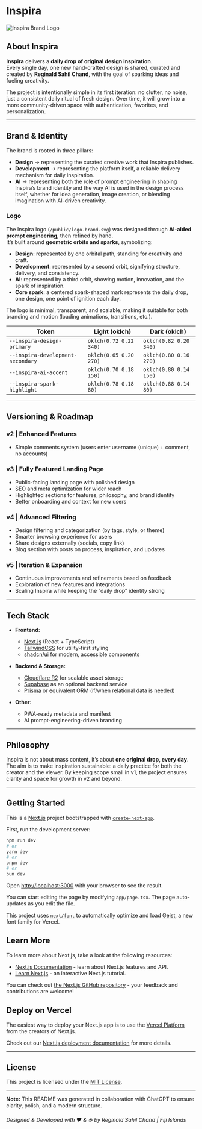 # Inspira

![Inspira Brand Logo](public/logo-brand.svg)

## About Inspira

**Inspira** delivers a **daily drop of original design inspiration**.  
Every single day, one new hand-crafted design is shared, curated and created by **Reginald Sahil Chand**, with the goal of sparking ideas and fueling creativity.

The project is intentionally simple in its first iteration: no clutter, no noise, just a consistent daily ritual of fresh design. Over time, it will grow into a more community-driven space with authentication, favorites, and personalization.

---

## Brand & Identity

The brand is rooted in three pillars:

- **Design** → representing the curated creative work that Inspira publishes.
- **Development** → representing the platform itself, a reliable delivery mechanism for daily inspiration.
- **AI** → representing both the role of prompt engineering in shaping Inspira’s brand identity and the way AI is used in the design process itself, whether for idea generation, image creation, or blending imagination with AI-driven creativity.

### Logo

The Inspira logo (`/public/logo-brand.svg`) was designed through **AI-aided prompt engineering**, then refined by hand.  
It’s built around **geometric orbits and sparks**, symbolizing:

- **Design**: represented by one orbital path, standing for creativity and craft.
- **Development**: represented by a second orbit, signifying structure, delivery, and consistency.
- **AI**: represented by a third orbit, showing motion, innovation, and the spark of inspiration.
- **Core spark**: a centered spark-shaped mark represents the daily drop, one design, one point of ignition each day.

The logo is minimal, transparent, and scalable, making it suitable for both branding and motion (loading animations, transitions, etc.).

| Token                             | Light (oklch)          | Dark (oklch)           |
| --------------------------------- | ---------------------- | ---------------------- |
| `--inspira-design-primary`        | `oklch(0.72 0.22 340)` | `oklch(0.82 0.20 340)` |
| `--inspira-development-secondary` | `oklch(0.65 0.20 270)` | `oklch(0.80 0.16 270)` |
| `--inspira-ai-accent`             | `oklch(0.70 0.18 150)` | `oklch(0.80 0.14 150)` |
| `--inspira-spark-highlight`       | `oklch(0.78 0.18 80)`  | `oklch(0.88 0.14 80)`  |

---

## Versioning & Roadmap

### v2 | Enhanced Features

- Simple comments system (users enter username (unique) + comment, no accounts)

### v3 | Fully Featured Landing Page

- Public-facing landing page with polished design
- SEO and meta optimization for wider reach
- Highlighted sections for features, philosophy, and brand identity
- Better onboarding and context for new users

### v4 | Advanced Filtering

- Design filtering and categorization (by tags, style, or theme)
- Smarter browsing experience for users
- Share designs externally (socials, copy link)
- Blog section with posts on process, inspiration, and updates

### v5 | Iteration & Expansion

- Continuous improvements and refinements based on feedback
- Exploration of new features and integrations
- Scaling Inspira while keeping the “daily drop” identity strong

---

## Tech Stack

- **Frontend:**

  - [Next.js](https://nextjs.org/) (React + TypeScript)
  - [TailwindCSS](https://tailwindcss.com/) for utility-first styling
  - [shadcn/ui](https://ui.shadcn.com/) for modern, accessible components

- **Backend & Storage:**

  - [Cloudflare R2](https://developers.cloudflare.com/r2/) for scalable asset storage
  - [Supabase](https://supabase.com/) as an optional backend service
  - [Prisma](https://www.prisma.io/) or equivalent ORM (if/when relational data is needed)

- **Other:**
  - PWA-ready metadata and manifest
  - AI prompt-engineering-driven branding

---

## Philosophy

Inspira is not about mass content, it’s about **one original drop, every day**.  
The aim is to make inspiration sustainable: a daily practice for both the creator and the viewer. By keeping scope small in v1, the project ensures clarity and space for growth in v2 and beyond.

---

## Getting Started

This is a [Next.js](https://nextjs.org) project bootstrapped with [`create-next-app`](https://nextjs.org/docs/app/api-reference/cli/create-next-app).

First, run the development server:

```bash
npm run dev
# or
yarn dev
# or
pnpm dev
# or
bun dev
```

Open [http://localhost:3000](http://localhost:3000) with your browser to see the result.

You can start editing the page by modifying `app/page.tsx`. The page auto-updates as you edit the file.

This project uses [`next/font`](https://nextjs.org/docs/app/building-your-application/optimizing/fonts) to automatically optimize and load [Geist](https://vercel.com/font), a new font family for Vercel.

## Learn More

To learn more about Next.js, take a look at the following resources:

- [Next.js Documentation](https://nextjs.org/docs) - learn about Next.js features and API.
- [Learn Next.js](https://nextjs.org/learn) - an interactive Next.js tutorial.

You can check out [the Next.js GitHub repository](https://github.com/vercel/next.js) - your feedback and contributions are welcome!

## Deploy on Vercel

The easiest way to deploy your Next.js app is to use the [Vercel Platform](https://vercel.com/new?utm_medium=default-template&filter=next.js&utm_source=create-next-app&utm_campaign=create-next-app-readme) from the creators of Next.js.

Check out our [Next.js deployment documentation](https://nextjs.org/docs/app/building-your-application/deploying) for more details.

---

## License

This project is licensed under the [MIT License](LICENSE).

---

**Note:** This README was generated in collaboration with ChatGPT to ensure clarity, polish, and a modern structure.

###### Designed & Developed with ❤️ & ☕ by Reginald Sahil Chand | Fiji Islands
